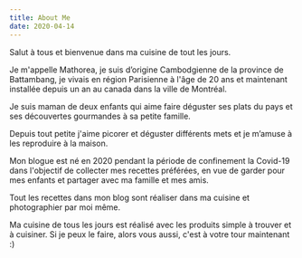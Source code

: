 ```yaml
---
title: About Me
date: 2020-04-14
---
```

Salut à tous et bienvenue dans ma cuisine de tout les jours.
<!--more-->

Je m'appelle Mathorea, je suis d’origine Cambodgienne de la province de Battambang, je vivais en région Parisienne à l'âge de 20 ans et maintenant installée depuis un an au canada dans la ville de Montréal.

Je suis maman de deux enfants qui aime faire déguster ses plats du pays  et ses découvertes gourmandes à sa petite famille.

Depuis tout petite j'aime picorer et déguster différents mets et je m’amuse à les reproduire à la maison. 

Mon blogue est né en 2020 pendant la période de confinement la Covid-19 dans l'objectif de collecter mes recettes préférées, en vue de garder pour mes enfants et partager avec ma famille et mes amis.

Tout les recettes dans mon blog sont réaliser dans ma cuisine et photographier par moi même.

Ma cuisine de tous les jours est réalisé avec les produits simple à trouver et à cuisiner. Si je peux le faire, alors vous aussi, c'est à votre tour maintenant :)








